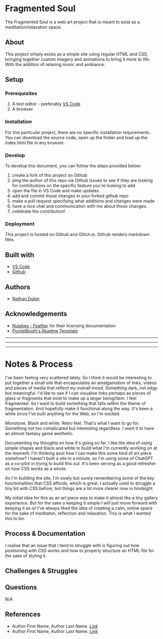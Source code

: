 <!-- Every README should start with an H1 -->
# Fragmented Soul
<!-- A one sentence description of the project or assignment -->
The Fragmented Soul is a web art project that is meant to exist as a meditation/relaxation space. 


<!-- It is good practice to add an about or summary -->
## About

This project simply exists as a simple site using regular HTML and CSS, bringing together custom imagery and animations to bring it more to life. With the addition of relaxing music and ambiance. 


<!-- It is essential to describe how to set up your project -->
## Setup

<!-- Any knowledge or tools you will need before hand -->
### Prerequisites

1. A text editor - preferably [VS Code](https://code.visualstudio.com/)
2. A browser. 

<!-- any installation needs should be defined -->
### Installation

For this particular project, there are no specific installation requirements. You can download the source code, open up the folder and load up the index.html file in any browser. 

<!-- Write instructions on how to start working on your project -->
### Develop

To develop this document, you can follow the steps provided below:
1. create a fork of this project on Github
2. ping the author of this repo via Github Issues to see if they are looking for contributions on the specific feature you're looking to add
3. open the file in VS Code and make updates 
4. add and commit those changes in your forked github repo
5. make a pull request specifying what additions and changes were made
6. have a nice chat and communication with me about those changes. 
7. celebrate the contribution! 

<!-- Notes about the deployment -->
### Deployment

This project is hosted on Github and Glitch.io. Github renders markdown files.

## Built with

* [VS Code](https://code.visualstudio.com/)
* [Github](https://github.com)

## Authors

* [Nathan Duker](https:nathanduker.artstation.com)

<!-- thank and reference all the things that made your project happen -->
## Acknowledgements

* [Nujabes - Feather](https://creativecommons.org/licenses/by/4.0/) for their licensing documentation
* [PurpleBooth's Readme Template](https://gist.github.com/PurpleBooth/109311bb0361f32d87a2)

***
***
***

<!-- For your assignments you might consider  -->
# Notes & Process

<!-- How you built this project - Include images, gifs, and notes here -->

I've been feeling very scattered lately. So I think it would be interesting to put together a small site that encapsulates an amalgamation of links, videos and pieces of media that reflect my overall mood. Something dark, not edgy but meaningful. I'd like to see if I can visualise links perhaps as pieces of glass or fragments that exist to make up a larger being/item. I feel fragmented. So I want to build something that falls within the theme of fragmentation. And hopefully make it functional along the way. It's been a  while since I've built anything for the Web, so I'm excited. 

Monotone. Black and white. Retro feel. That's what I want to go for. Something not too complicated but interesting regardless. I want it to have an almost fantasy game aesthetic.

Documenting my thoughts on how it's going so far. I like the idea of using simple shapes and black and white to build what I'm currently working on at the moment. I'm thinking aout how I can make this some kind of art piece somehow? I haven't built a site in a minute, so I'm using some of ChatGPT as a co-pilot in trying to build this out. It's been serving as a good refresher on how CSS works as a whole.

As I'm building the site, I'm sowly but surely remembering some of the key functionalities that CSS affords, which is great. I actually used to struggle a tiny bit with CSS before, but things are a lot more clearer now in hindsight. 

My initial idea for this as an art piece was to make it almost like a tiny gallery experience. But for the sake o keeping it simple I will just move forward with keeping it as is! I've always liked the idea of creating a calm, online space for the sake of meditaton, reflection and relaxation. This is what I wanted this to be. 

## Process & Documentation

<!-- Any specific challenges or struggles documented -->
I realise that an issue that I tend to struggle with is figuring out how positioning with CSS works and how to properly structure an HTML file for the sake of styling it. 
## Challenges & Struggles

<!-- Any questions you have -->
## Questions

<!-- References for resources and inspiration -->
N/A
## References

* Author First Name, Author Last Name. [Link]()
* Author First Name, Author Last Name. [Link]()